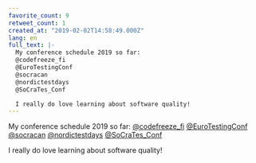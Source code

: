 ```yaml
---
favorite_count: 9
retweet_count: 1
created_at: "2019-02-02T14:58:49.000Z"
lang: en
full_text: |-
  My conference schedule 2019 so far:
  @codefreeze_fi 
  @EuroTestingConf 
  @socracan 
  @nordictestdays 
  @SoCraTes_Conf

  I really do love learning about software quality!
---
```


My conference schedule 2019 so far:
[@codefreeze_fi](https://twitter.com/codefreeze_fi)
[@EuroTestingConf](https://twitter.com/EuroTestingConf)
[@socracan](https://twitter.com/socracan)
[@nordictestdays](https://twitter.com/nordictestdays)
[@SoCraTes_Conf](https://twitter.com/SoCraTes_Conf)

I really do love learning about software quality!

